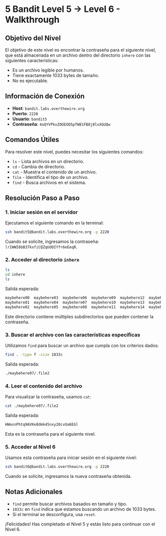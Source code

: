 # 5 Bandit Level 5 → Level 6 - Walkthrough

## Objetivo del Nivel

El objetivo de este nivel es encontrar la contraseña para el siguiente nivel, que está almacenada en un archivo dentro del directorio `inhere` con las siguientes características:

- Es un archivo legible por humanos.
- Tiene exactamente 1033 bytes de tamaño.
- No es ejecutable.

## Información de Conexión

- **Host**: `bandit.labs.overthewire.org`
- **Puerto**: `2220`
- **Usuario**: `bandit5`
- **Contraseña**: `4oQYVPkxZOOEOO5pTW81FB8j8lxXGUQw`

## Comandos Útiles

Para resolver este nivel, puedes necesitar los siguientes comandos:

- `ls` - Lista archivos en un directorio.
- `cd` - Cambia de directorio.
- `cat` - Muestra el contenido de un archivo.
- `file` - Identifica el tipo de un archivo.
- `find` - Busca archivos en el sistema.

## Resolución Paso a Paso

### 1. Iniciar sesión en el servidor

Ejecutamos el siguiente comando en la terminal:

```sh
ssh bandit5@bandit.labs.overthewire.org -p 2220
```

Cuando se solicite, ingresamos la contraseña: `lrIWWI6bB37kxfiCQZqUdOIYfr6eEeqR`.

### 2. Acceder al directorio `inhere`

```sh
ls
cd inhere
ls
```

Salida esperada:

```sh
maybehere00  maybehere03  maybehere06  maybehere09  maybehere12  maybehere15  maybehere18
maybehere01  maybehere04  maybehere07  maybehere10  maybehere13  maybehere16  maybehere19
maybehere02  maybehere05  maybehere08  maybehere11  maybehere14  maybehere17
```

Este directorio contiene múltiples subdirectorios que pueden contener la contraseña.

### 3. Buscar el archivo con las características específicas

Utilizamos `find` para buscar un archivo que cumpla con los criterios dados:

```sh
find . -type f -size 1033c
```

Salida esperada:

```sh
./maybehere07/.file2
```

### 4. Leer el contenido del archivo

Para visualizar la contraseña, usamos `cat`:

```sh
cat ./maybehere07/.file2
```

Salida esperada:

```sh
HWasnPhtq9AVKe0dmk45nxy20cvUa6EGl
```

Esta es la contraseña para el siguiente nivel.

### 5. Acceder al Nivel 6

Usamos esta contraseña para iniciar sesión en el siguiente nivel:

```sh
ssh bandit6@bandit.labs.overthewire.org -p 2220
```

Cuando se solicite, ingresamos la nueva contraseña obtenida.

## Notas Adicionales

- `find` permite buscar archivos basados en tamaño y tipo.
- `1033c` en `find` indica que estamos buscando un archivo de 1033 bytes.
- Si el terminal se desconfigura, usa `reset`.

¡Felicidades! Has completado el Nivel 5 y estás listo para continuar con el Nivel 6.

